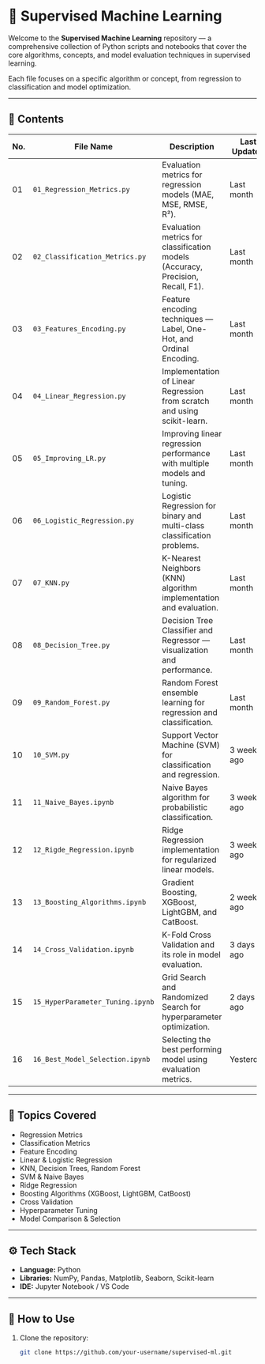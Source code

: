 # 🤖 Supervised Machine Learning

Welcome to the **Supervised Machine Learning** repository — a comprehensive collection of Python scripts and notebooks that cover the core algorithms, concepts, and model evaluation techniques in supervised learning.

Each file focuses on a specific algorithm or concept, from regression to classification and model optimization.

---

## 📘 Contents

| No. | File Name | Description | Last Updated |
|-----|------------|--------------|---------------|
| 01 | `01_Regression_Metrics.py` | Evaluation metrics for regression models (MAE, MSE, RMSE, R²). | Last month |
| 02 | `02_Classification_Metrics.py` | Evaluation metrics for classification models (Accuracy, Precision, Recall, F1). | Last month |
| 03 | `03_Features_Encoding.py` | Feature encoding techniques — Label, One-Hot, and Ordinal Encoding. | Last month |
| 04 | `04_Linear_Regression.py` | Implementation of Linear Regression from scratch and using scikit-learn. | Last month |
| 05 | `05_Improving_LR.py` | Improving linear regression performance with multiple models and tuning. | Last month |
| 06 | `06_Logistic_Regression.py` | Logistic Regression for binary and multi-class classification problems. | Last month |
| 07 | `07_KNN.py` | K-Nearest Neighbors (KNN) algorithm implementation and evaluation. | Last month |
| 08 | `08_Decision_Tree.py` | Decision Tree Classifier and Regressor — visualization and performance. | Last month |
| 09 | `09_Random_Forest.py` | Random Forest ensemble learning for regression and classification. | Last month |
| 10 | `10_SVM.py` | Support Vector Machine (SVM) for classification and regression. | 3 weeks ago |
| 11 | `11_Naive_Bayes.ipynb` | Naive Bayes algorithm for probabilistic classification. | 3 weeks ago |
| 12 | `12_Rigde_Regression.ipynb` | Ridge Regression implementation for regularized linear models. | 3 weeks ago |
| 13 | `13_Boosting_Algorithms.ipynb` | Gradient Boosting, XGBoost, LightGBM, and CatBoost. | 2 weeks ago |
| 14 | `14_Cross_Validation.ipynb` | K-Fold Cross Validation and its role in model evaluation. | 3 days ago |
| 15 | `15_HyperParameter_Tuning.ipynb` | Grid Search and Randomized Search for hyperparameter optimization. | 2 days ago |
| 16 | `16_Best_Model_Selection.ipynb` | Selecting the best performing model using evaluation metrics. | Yesterday |

---

## 🧠 Topics Covered

- Regression Metrics  
- Classification Metrics  
- Feature Encoding  
- Linear & Logistic Regression  
- KNN, Decision Trees, Random Forest  
- SVM & Naive Bayes  
- Ridge Regression  
- Boosting Algorithms (XGBoost, LightGBM, CatBoost)  
- Cross Validation  
- Hyperparameter Tuning  
- Model Comparison & Selection  

---

## ⚙️ Tech Stack

- **Language:** Python  
- **Libraries:** NumPy, Pandas, Matplotlib, Seaborn, Scikit-learn  
- **IDE:** Jupyter Notebook / VS Code  

---

## 🚀 How to Use

1. Clone the repository:
   ```bash
   git clone https://github.com/your-username/supervised-ml.git
